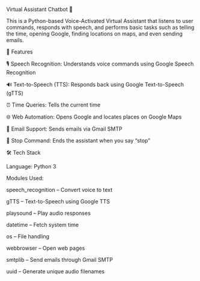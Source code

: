 Virtual Assistant Chatbot 🤖

This is a Python-based Voice-Activated Virtual Assistant that listens to user commands, responds with speech, and performs basic tasks such as telling the time, opening Google, finding locations on maps, and even sending emails.

🚀 Features

🎙️ Speech Recognition: Understands voice commands using Google Speech Recognition

🔊 Text-to-Speech (TTS): Responds back using Google Text-to-Speech (gTTS)

⏰ Time Queries: Tells the current time

🌐 Web Automation: Opens Google and locates places on Google Maps

📧 Email Support: Sends emails via Gmail SMTP

🛑 Stop Command: Ends the assistant when you say “stop”

🛠️ Tech Stack

Language: Python 3

Modules Used:

speech_recognition – Convert voice to text

gTTS – Text-to-Speech using Google TTS

playsound – Play audio responses

datetime – Fetch system time

os – File handling

webbrowser – Open web pages

smtplib – Send emails through Gmail SMTP

uuid – Generate unique audio filenames
